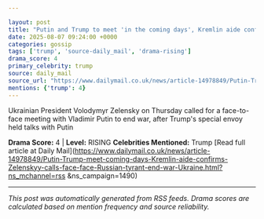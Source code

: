 ```yaml
---

layout: post
title: "Putin and Trump to meet 'in the coming days', Kremlin aide confirms as Zelenskyy calls for face-to-face with Russian tyrant to end the war in Ukraine"
date: 2025-08-07 09:24:00 +0000
categories: gossip
tags: ['trump', 'source-daily_mail', 'drama-rising']
drama_score: 4
primary_celebrity: trump
source: daily_mail
source_url: "https://www.dailymail.co.uk/news/article-14978849/Putin-Trump-meet-coming-days-Kremlin-aide-confirms-Zelenskyy-calls-face-face-Russian-tyrant-end-war-Ukraine.html?ns_mchannel=rss&1490&campaign=1490"
mentions: {'trump': 4}
---
```


Ukrainian President Volodymyr Zelensky on Thursday called for a face-to-face meeting with Vladimir Putin to end war, after Trump's special envoy held talks with Putin

**Drama Score:** 4 | **Level:** RISING **Celebrities Mentioned:** Trump [Read full article at Daily Mail](https://www.dailymail.co.uk/news/article-14978849/Putin-Trump-meet-coming-days-Kremlin-aide-confirms-Zelenskyy-calls-face-face-Russian-tyrant-end-war-Ukraine.html?ns_mchannel=rss &ns_campaign=1490)

---

*This post was automatically generated from RSS feeds. Drama scores are calculated based on mention frequency and source reliability.*